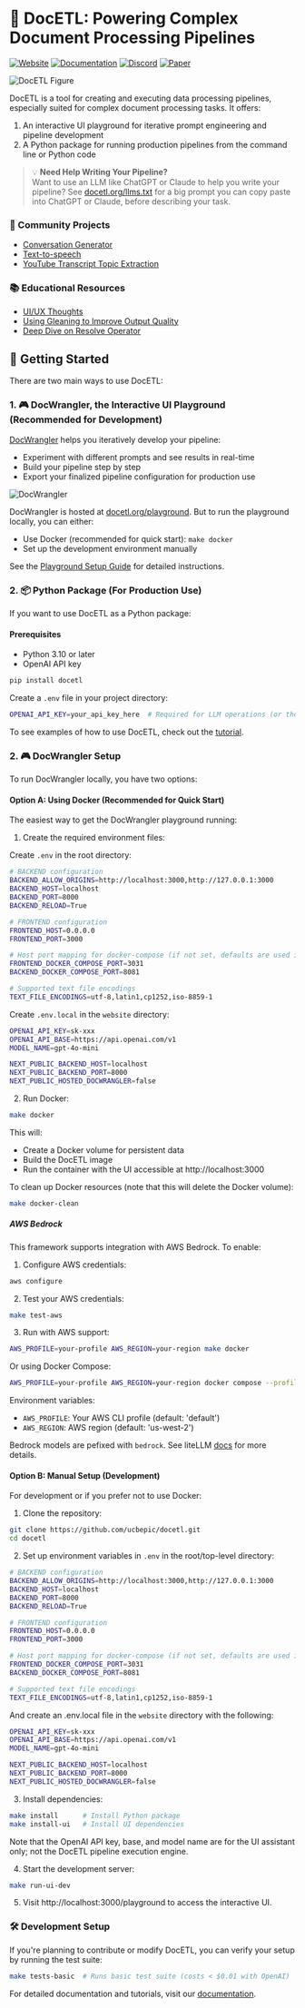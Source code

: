# 📜 DocETL: Powering Complex Document Processing Pipelines

[![Website](https://img.shields.io/badge/Website-docetl.org-blue)](https://docetl.org)
[![Documentation](https://img.shields.io/badge/Documentation-docs-green)](https://ucbepic.github.io/docetl)
[![Discord](https://img.shields.io/discord/1285485891095236608?label=Discord&logo=discord)](https://discord.gg/fHp7B2X3xx)
[![Paper](https://img.shields.io/badge/Paper-arXiv-red)](https://arxiv.org/abs/2410.12189)

![DocETL Figure](docs/assets/readmefig.png)

DocETL is a tool for creating and executing data processing pipelines, especially suited for complex document processing tasks. It offers:

1. An interactive UI playground for iterative prompt engineering and pipeline development
2. A Python package for running production pipelines from the command line or Python code

> 💡 **Need Help Writing Your Pipeline?**  
> Want to use an LLM like ChatGPT or Claude to help you write your pipeline? See [docetl.org/llms.txt](https://docetl.org/llms.txt) for a big prompt you can copy paste into ChatGPT or Claude, before describing your task.


### 🌟 Community Projects

- [Conversation Generator](https://github.com/PassionFruits-net/docetl-conversation)
- [Text-to-speech](https://github.com/PassionFruits-net/docetl-speaker)
- [YouTube Transcript Topic Extraction](https://github.com/rajib76/docetl_examples)

### 📚 Educational Resources

- [UI/UX Thoughts](https://x.com/sh_reya/status/1846235904664273201)
- [Using Gleaning to Improve Output Quality](https://x.com/sh_reya/status/1843354256335876262)
- [Deep Dive on Resolve Operator](https://x.com/sh_reya/status/1840796824636121288)


## 🚀 Getting Started

There are two main ways to use DocETL:

### 1. 🎮 DocWrangler, the Interactive UI Playground (Recommended for Development)

[DocWrangler](https://docetl.org/playground) helps you iteratively develop your pipeline:
- Experiment with different prompts and see results in real-time
- Build your pipeline step by step
- Export your finalized pipeline configuration for production use

![DocWrangler](docs/assets/tutorial/one-operation.png)

DocWrangler is hosted at [docetl.org/playground](https://docetl.org/playground). But to run the playground locally, you can either:
- Use Docker (recommended for quick start): `make docker`
- Set up the development environment manually

See the [Playground Setup Guide](https://ucbepic.github.io/docetl/playground/) for detailed instructions.

### 2. 📦 Python Package (For Production Use)

If you want to use DocETL as a Python package:

#### Prerequisites
- Python 3.10 or later
- OpenAI API key

```bash
pip install docetl
```

Create a `.env` file in your project directory:
```bash
OPENAI_API_KEY=your_api_key_here  # Required for LLM operations (or the key for the LLM of your choice)
```

To see examples of how to use DocETL, check out the [tutorial](https://ucbepic.github.io/docetl/tutorial/).

### 2. 🎮 DocWrangler Setup

To run DocWrangler locally, you have two options:

#### Option A: Using Docker (Recommended for Quick Start)

The easiest way to get the DocWrangler playground running:

1. Create the required environment files:

Create `.env` in the root directory:
```bash
# BACKEND configuration
BACKEND_ALLOW_ORIGINS=http://localhost:3000,http://127.0.0.1:3000
BACKEND_HOST=localhost
BACKEND_PORT=8000
BACKEND_RELOAD=True

# FRONTEND configuration
FRONTEND_HOST=0.0.0.0
FRONTEND_PORT=3000

# Host port mapping for docker-compose (if not set, defaults are used in docker-compose.yml)
FRONTEND_DOCKER_COMPOSE_PORT=3031
BACKEND_DOCKER_COMPOSE_PORT=8081

# Supported text file encodings
TEXT_FILE_ENCODINGS=utf-8,latin1,cp1252,iso-8859-1
```

Create `.env.local` in the `website` directory:
```bash
OPENAI_API_KEY=sk-xxx
OPENAI_API_BASE=https://api.openai.com/v1
MODEL_NAME=gpt-4o-mini

NEXT_PUBLIC_BACKEND_HOST=localhost
NEXT_PUBLIC_BACKEND_PORT=8000
NEXT_PUBLIC_HOSTED_DOCWRANGLER=false
```

2. Run Docker:
```bash
make docker
```

This will:
- Create a Docker volume for persistent data
- Build the DocETL image
- Run the container with the UI accessible at http://localhost:3000

To clean up Docker resources (note that this will delete the Docker volume):
```bash
make docker-clean
```

##### AWS Bedrock

This framework supports integration with AWS Bedrock. To enable:

1. Configure AWS credentials:
```bash
aws configure
```

2. Test your AWS credentials:
```bash
make test-aws
```

3. Run with AWS support:
```bash
AWS_PROFILE=your-profile AWS_REGION=your-region make docker
```

Or using Docker Compose:
```bash
AWS_PROFILE=your-profile AWS_REGION=your-region docker compose --profile aws up
```

Environment variables:
- `AWS_PROFILE`: Your AWS CLI profile (default: 'default')
- `AWS_REGION`: AWS region (default: 'us-west-2')

Bedrock models are pefixed with `bedrock`. See liteLLM [docs](https://docs.litellm.ai/docs/providers/bedrock#supported-aws-bedrock-models) for more details.

#### Option B: Manual Setup (Development)

For development or if you prefer not to use Docker:

1. Clone the repository:
```bash
git clone https://github.com/ucbepic/docetl.git
cd docetl
```

2. Set up environment variables in `.env` in the root/top-level directory:
```bash
# BACKEND configuration
BACKEND_ALLOW_ORIGINS=http://localhost:3000,http://127.0.0.1:3000
BACKEND_HOST=localhost
BACKEND_PORT=8000
BACKEND_RELOAD=True

# FRONTEND configuration
FRONTEND_HOST=0.0.0.0
FRONTEND_PORT=3000

# Host port mapping for docker-compose (if not set, defaults are used in docker-compose.yml)
FRONTEND_DOCKER_COMPOSE_PORT=3031
BACKEND_DOCKER_COMPOSE_PORT=8081

# Supported text file encodings
TEXT_FILE_ENCODINGS=utf-8,latin1,cp1252,iso-8859-1
```

And create an .env.local file in the `website` directory with the following:
```bash
OPENAI_API_KEY=sk-xxx
OPENAI_API_BASE=https://api.openai.com/v1
MODEL_NAME=gpt-4o-mini

NEXT_PUBLIC_BACKEND_HOST=localhost
NEXT_PUBLIC_BACKEND_PORT=8000
NEXT_PUBLIC_HOSTED_DOCWRANGLER=false
```

3. Install dependencies:
```bash
make install      # Install Python package
make install-ui   # Install UI dependencies
```

Note that the OpenAI API key, base, and model name are for the UI assistant only; not the DocETL pipeline execution engine.

4. Start the development server:
```bash
make run-ui-dev
```

5. Visit http://localhost:3000/playground to access the interactive UI.

### 🛠️ Development Setup

If you're planning to contribute or modify DocETL, you can verify your setup by running the test suite:

```bash
make tests-basic  # Runs basic test suite (costs < $0.01 with OpenAI)
```

For detailed documentation and tutorials, visit our [documentation](https://ucbepic.github.io/docetl).
